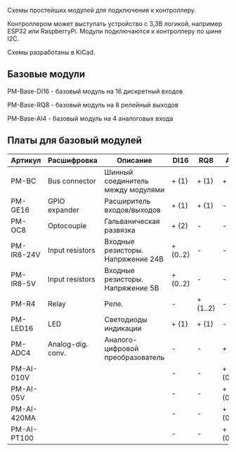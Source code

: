 Схемы простейших модулей для подключения к контроллеру.

Контроллером может выступать устройство с 3,3В логикой, например ESP32 или RaspberryPi. Модули подключаются к контроллеру по шине I2C.

Схемы разработаны в KiCad.

## Базовые модули

PM-Base-DI16 - базовый модуль на 16 дискретный входов

PM-Base-RQ8 - базовый модуль на 8 релейный выходов

PM-Base-AI4 - базовый модуль на 4 аналоговых входа

## Платы для базовый модулей

| Артикул     | Расшифровка       | Описание                          | DI16     | RQ8      | AI4      |
| ----------- | ----------------- | --------------------------------- | -------- | -------- | -------- |
| PM-BC       | Bus connector     | Шинный соединитель между модулями | + (1)    | + (1)    | + (1)    |
| PM-GE16     | GPIO expander     | Расширитель входов/выходов        | + (1)    | + (1)    | -        |
| PM-OC8      | Optocouple        | Гальваническая развязка           | + (2)    | -        | -        |
| PM-IR8-24V  | Input resistors   | Входные резисторы. Напряжение 24В | + (0..2) | -        | -        |
| PM-IR8-5V   | Input resistors   | Входные резисторы. Напряжение 5В  | + (0..2) | -        | -        |
| PM-R4       | Relay             | Реле.                             | -        | + (1..2) | -        |
| PM-LED16    | LED               | Светодиоды индикации              | + (1)    | + (1)    | -        |
| PM-ADC4     | Analog-dig. conv. | Аналого-цифровой преобразователь  | -        | -        | + (1)    |
| PM-AI-010V  |                   |                                   | -        | -        | + (0..4) |
| PM-AI-05V   |                   |                                   | -        | -        | + (0..4) |
| PM-AI-420MA |                   |                                   | -        | -        | + (0..4) |
| PM-AI-PT100 |                   |                                   | -        | -        | + (0..4) |
